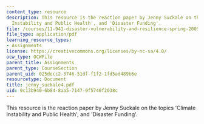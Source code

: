 ```yaml
---
content_type: resource
description: This resource is the reaction paper by Jenny Suckale on the topics 'Climate
  Instability and Public Health', and 'Disaster Funding'.
file: /courses/11-941-disaster-vulnerability-and-resilience-spring-2005/9c13b9406b848aa571479f5740f2038c_jenny_suckale4.pdf
file_type: application/pdf
learning_resource_types:
- Assignments
license: https://creativecommons.org/licenses/by-nc-sa/4.0/
ocw_type: OCWFile
parent_title: Assignments
parent_type: CourseSection
parent_uid: 025decc2-3746-51df-f1f2-1fd5ad489b6e
resourcetype: Document
title: jenny_suckale4.pdf
uid: 9c13b940-6b84-8aa5-7147-9f5740f2038c
---
```

This resource is the reaction paper by Jenny Suckale on the topics 'Climate Instability and Public Health', and 'Disaster Funding'.
